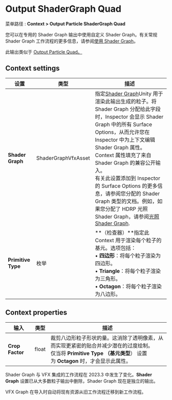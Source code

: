 # Output ShaderGraph Quad
菜单路径 : **Context > Output Particle ShaderGraph Quad**

您可以在专用的 Shader Graph 输出中使用自定义 Shader Graph。有关常规 Shader Graph 工作流程的更多信息，请参阅[使用 Shader Graph](https://docs.unity3d.com/Packages/com.unity.visualeffectgraph@17.0/manual/Snippets/sg-working-with.md)。

此输出类似于 [Output Particle Quad。](https://docs.unity3d.com/Packages/com.unity.visualeffectgraph@17.0/manual/Context-OutputPrimitive.html)

## [](https://docs.unity3d.com/Packages/com.unity.visualeffectgraph@17.0/manual/Context-OutputShaderGraphPlanarPrimitive.html#context-settings)Context settings

|设置|类型|描述|
|---|---|---|
|**Shader Graph**|ShaderGraphVfxAsset|指定[Shader Graph](https://docs.unity3d.com/Packages/com.unity.shadergraph@latest)Unity 用于渲染此输出生成的粒子。将 Shader Graph 分配给此字段时，Inspector 会显示 Shader Graph 中的所有 Surface Options，从而允许您在 Inspector 中为上下文编辑 Shader Graph 属性。  <br>Context 属性填充了来自 Shader Graph 的兼容公开输入。  <br>有关此设置添加到 Inspector 的 Surface Options 的更多信息，请参阅您分配的 Shader Graph 类型的文档。例如，如果您分配了 HDRP 光照 Shader Graph，请参阅[光照 Shader Graph](https://docs.unity3d.com/Packages/com.unity.render-pipelines.high-definition@latest?subfolder=/manual/master-stack-lit.html).|
|**Primitive Type**|枚举|**（检查器）**指定此 Context 用于渲染每个粒子的基元。选项包括：  <br>• **四边形**：将每个粒子渲染为四边形。  <br>• **Triangle**：将每个粒子渲染为三角形。  <br>• **Octagon**：将每个粒子渲染为八边形。|

## [](https://docs.unity3d.com/Packages/com.unity.visualeffectgraph@17.0/manual/Context-OutputShaderGraphPlanarPrimitive.html#context-properties)Context properties

|**输入**|**类型**|**描述**|
|---|---|---|
|**Crop Factor**|float|裁剪八边形粒子形状的量。这消除了透明像素，从而实现更紧密的贴合并减少潜在的过度绘制。  <br>仅当将 **Primitive Type （基元类型**） 设置为 **Octagon** 时，才会显示此属性。|

Shader Graph 与 VFX 集成的工作流程在 2023.3 中发生了变化。**Shader Graph** 设置已从大多数粒子输出中删除，Shader Graph 现在是独立的输出。

VFX Graph 在导入时自动将现有资源从旧工作流程迁移到新工作流程。